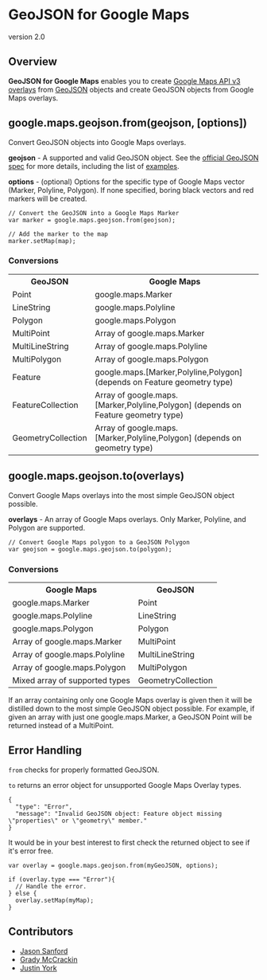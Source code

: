 # GeoJSON for Google Maps

version 2.0

## Overview

**GeoJSON for Google Maps** enables you to create [Google Maps API v3 overlays](https://developers.google.com/maps/documentation/javascript/reference) from [GeoJSON](http://geojson.org) objects and create GeoJSON objects from Google Maps overlays.

## google.maps.geojson.from(geojson, [options])

Convert GeoJSON objects into Google Maps overlays. 

**geojson** - A supported and valid GeoJSON object. See the [official GeoJSON spec](http://geojson.org/geojson-spec.html) for more details, including the list of [examples](http://geojson.org/geojson-spec.html#appendix-a-geometry-examples).
    
**options** - (optional) Options for the specific type of Google Maps vector (Marker, Polyline, Polygon). If none specified, boring black vectors and red markers will be created.


    // Convert the GeoJSON into a Google Maps Marker
    var marker = google.maps.geojson.from(geojson);
    
    // Add the marker to the map
    marker.setMap(map);


### Conversions

<table>
<tr><th>GeoJSON</th><th>Google Maps</th></tr>
<tr><td>Point</td><td>google.maps.Marker</td></tr>
<tr><td>LineString</td><td>google.maps.Polyline</td></tr>
<tr><td>Polygon</td><td>google.maps.Polygon</td></tr>
<tr><td>MultiPoint</td><td>Array of google.maps.Marker</td></tr>
<tr><td>MultiLineString</td><td>Array of google.maps.Polyline</td></tr>
<tr><td>MultiPolygon</td><td>Array of google.maps.Polygon</td></tr>
<tr><td>Feature</td><td>google.maps.[Marker,Polyline,Polygon] (depends on Feature geometry type)</td></tr>
<tr><td>FeatureCollection</td><td>Array of google.maps.[Marker,Polyline,Polygon] (depends on Feature geometry type)</td></tr>
<tr><td>GeometryCollection</td><td>Array of google.maps.[Marker,Polyline,Polygon] (depends on geometry type)</td></tr>
</table>

## google.maps.geojson.to(overlays)

Convert Google Maps overlays into the most simple GeoJSON object possible.

**overlays** - An array of Google Maps overlays. Only Marker, Polyline, and Polygon are supported.

    // Convert Google Maps polygon to a GeoJSON Polygon
    var geojson = google.maps.geojson.to(polygon);

### Conversions

<table>
<tr><th>Google Maps</th><th>GeoJSON</th></tr>
<tr><td>google.maps.Marker</td><td>Point</td></tr>
<tr><td>google.maps.Polyline</td><td>LineString</td></tr>
<tr><td>google.maps.Polygon</td><td>Polygon</td></tr>
<tr><td>Array of google.maps.Marker</td><td>MultiPoint</td></tr>
<tr><td>Array of google.maps.Polyline</td><td>MultiLineString</td></tr>
<tr><td>Array of google.maps.Polygon</td><td>MultiPolygon</td></tr>
<tr><td>Mixed array of supported types</td><td>GeometryCollection</td></tr>
</table>

If an array containing only one Google Maps overlay is given then it will be distilled 
down to the most simple GeoJSON object possible. For example, if given an array with
just one google.maps.Marker, a GeoJSON Point will be returned instead of a MultiPoint.

## Error Handling

`from` checks for properly formatted GeoJSON. 

`to` returns an error object for unsupported Google Maps Overlay types.

    {
      "type": "Error",
      "message": "Invalid GeoJSON object: Feature object missing \"properties\" or \"geometry\" member."
    }

It would be in your best interest to first check the returned object to see if it's error free.
  
    var overlay = google.maps.geojson.from(myGeoJSON, options);
  
    if (overlay.type === "Error"){
      // Handle the error.
    } else {
      overlay.setMap(myMap);
    }

## Contributors

* [Jason Sanford](https://github.com/JasonSanford)
* [Grady McCrackin](https://github.com/gmccrackin)
* [Justin York](https://github.com/justincy)